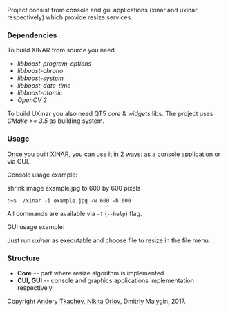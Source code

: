 Project consist from console and gui applications (xinar and uxinar respectively) which provide resize services.

### Dependencies

To build XINAR from source you need
* *libboost-program-options*
* *libboost-chrono*
* *libboost-system*
* *libboost-date-time*
* *libboost-atomic*
* *OpenCV 2*

To build UXinar you also need QT5 *core* & *widgets* libs.
The project uses *CMake >= 3.5* as building system.


### Usage

Once you built XINAR, you can use it in 2 ways: as a console application or
via GUI.

Console usage example:

shrink image example.jpg to 600 by 600 pixels
```
:~$ ./xinar -i example.jpg -w 600 -h 600
```
All commands are available via ``` -? ``` (```--help```) flag.


GUI usage example:

Just run *uxinar* as executable and choose file to resize in the file menu.

### Structure

* **Core** -- part where resize algorithm is implemented
* **CUI, GUI** -- console and graphics applications implementation respectively

Copyright [Andery Tkachev](https://github.com/Andrey-Tkachev), [Nikita Orlov](https://github.com/acerikfy), Dmitriy Malygin, 2017.
